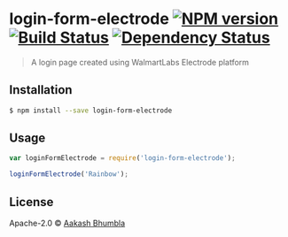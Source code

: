 # login-form-electrode [![NPM version][npm-image]][npm-url] [![Build Status][travis-image]][travis-url] [![Dependency Status][daviddm-image]][daviddm-url]
> A login page created using WalmartLabs Electrode platform

## Installation

```sh
$ npm install --save login-form-electrode
```

## Usage

```js
var loginFormElectrode = require('login-form-electrode');

loginFormElectrode('Rainbow');
```
## License

Apache-2.0 © [Aakash Bhumbla](https://github.com/bhumbla)


[npm-image]: https://badge.fury.io/js/login-form-electrode.svg
[npm-url]: https://npmjs.org/package/login-form-electrode
[travis-image]: https://travis-ci.org/bhumbla/login-form-electrode.svg?branch=master
[travis-url]: https://travis-ci.org/bhumbla/login-form-electrode
[daviddm-image]: https://david-dm.org/bhumbla/login-form-electrode.svg?theme=shields.io
[daviddm-url]: https://david-dm.org/bhumbla/login-form-electrode
